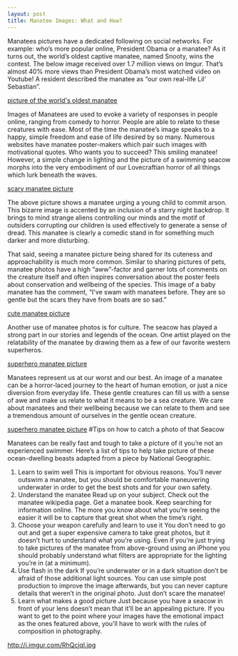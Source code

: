 ```yaml
---
layout: post
title: Manatee Images: What and How?
---
```


Manatees pictures have a dedicated following on social networks. For example: who’s more popular online, President Obama or a manatee? As it turns out, the world’s oldest captive manatee, named Snooty, wins the contest. The below image received over 1.7 million views on Imgur. That’s almost 40% more views than President Obama’s most watched video on Youtube! A resident described the manatee as “our own real-life Lil’ Sebastian”.

[picture of the world's oldest manatee](http://i.imgur.com/uRF2MuO.jpg)

Images of Manatees are used to evoke a variety of responses in people online, ranging from comedy to horror. People are able to relate to these creatures with ease. Most of the time the manatee’s image speaks to a happy, simple freedom and ease of life desired by so many. Numerous websites have manatee poster-makers which pair such images with motivational quotes. Who wants you to succeed? This smiling manatee! However, a simple change in lighting and the picture of a swimming seacow morphs into the very embodiment of our Lovecraftian horror of all things which lurk beneath the waves.

[scary manatee picture](http://i.imgur.com/24bNuFd.jpg)

The above picture shows a manatee urging a young child to commit arson. This bizarre image is accented by an inclusion of a starry night backdrop. It brings to mind strange aliens controlling our minds and the motif of outsiders corrupting our children is used effectively to generate a sense of dread. This manatee is clearly a comedic stand in for something much darker and more disturbing.

That said, seeing a manatee picture being shared for its cuteness and approachability is much more common. Similar to sharing pictures of pets, manatee photos have a high “aww”-factor and garner lots of comments on the creature itself and often inspires conversation about the poster feels about conservation and wellbeing of the species. This image of a baby manatee has the comment, “I've swam with manatees before. They are so gentle but the scars they have from boats are so sad.”

[cute manatee picture](http://i.imgur.com/FjCRlZf.png)

Another use of manatee photos is for culture. The seacow has played a strong part in our stories and legends of the ocean. One artist played on the relatability of the manatee by drawing them as a few of our favorite western superheros.

[superhero manatee picture](http://i.imgur.com/KRpJNfX.jpg)

Manatees represent us at our worst and our best. An image of a manatee can be a horror-laced journey to the heart of human emotion, or just a nice diversion from everyday life. These gentle creatures can fill us with a sense of awe and make us relate to what it means to be a sea creature. We care about manatees and their wellbeing because we can relate to them and see a tremendous amount of ourselves in the gentle ocean creature.

[superhero manatee picture](http://i.imgur.com/SgMURxF.jpg)
#Tips on how to catch a photo of that Seacow

Manatees can be really fast and tough to take a picture of it you’re not an experienced swimmer. Here’s a list of tips to help take picture of these ocean-dwelling beasts adapted from a piece by National Geographic.

1. Learn to swim well
This is important for obvious reasons. You’ll never outswim a manatee, but you should be comfortable maneuvering underwater in order to get the best shots and for your own safety.
2. Understand the manatee
Read up on your subject. Check out the manatee wikipedia page. Get a manatee book. Keep searching for information online. The more you know about what you’re seeing the easier it will be to capture that great shot when the time’s right.
3. Choose your weapon carefully and learn to use it
You don’t need to go out and get a super expensive camera to take great photos, but it doesn’t hurt to understand what you’re using. Even if you’re just trying to take pictures of the manatee from above-ground using an iPhone you should probably understand what filters are appropriate for the lighting you’re in (at a minimum).
4. Use flash in the dark
If you’re underwater or in a dark situation don’t be afraid of those additional light sources. You can use simple post production to improve the image afterwards, but you can never capture details that weren’t in the original photo. Just don’t scare the manatee!
5. Learn what makes a good picture
Just because you have a seacow in front of your lens doesn’t mean that it’ll be an appealing picture. If you want to get to the point where your images have the emotional impact as the ones featured above, you’ll have to work with the rules of composition in photography.

http://i.imgur.com/RhQcjql.jpg 
